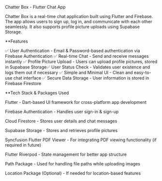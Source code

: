 Chatter Box - Flutter Chat App

Chatter Box is a real-time chat application built using Flutter and Firebase. The app allows users to sign up, log in, and communicate with each other seamlessly. It also supports profile picture uploads using Supabase Storage.

**Features

✅ User Authentication - Email & Password-based authentication via Firebase Authentication
✅ Real-time Chat - Send and receive messages instantly
✅ Profile Picture Upload - Users can upload profile pictures, stored in Supabase Storage✅ User Status Check - Validates user existence and logs them out if necessary
✅ Simple and Minimal UI - Clean and easy-to-use chat interface
✅ Secure Data Storage - User information is stored in Firebase Firestore

**Tech Stack & Packages Used

Flutter - Dart-based UI framework for cross-platform app development

Firebase Authentication - Handles user sign-in & sign-up

Cloud Firestore - Stores user details and chat messages

Supabase Storage - Stores and retrieves profile pictures

Syncfusion Flutter PDF Viewer - For integrating PDF viewing functionality (if required in future)

Flutter Riverpod - State management for better app structure

Path Package - Used for handling file paths while uploading images

Location Package (Optional) - If needed for location-based features
